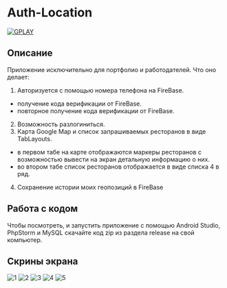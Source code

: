 # Auth-Location

<a href="https://play.google.com/store/apps/details?id=com.dev_marinov.wnfxtest2"> ![GPLAY](https://user-images.githubusercontent.com/61028366/127751951-1b8e413b-ed07-4582-8550-d56ae601f112.png)
 >></a>
 
## Описание 
Приложение исключительно для портфолио и работодателей.
Что оно делает:
1. Авторизуется с помощью номера телефона на FireBase.
- получение кода верификации от FireBase.
- повторное получение кода верификации от FireBase.
2. Возможность разлогиниться.
3. Карта Google Map и список запрашиваемых ресторанов в виде TabLayouts.
- в первом табе на карте отображаются маркеры ресторанов с возможностью вывести на экран детальную информацию о них. 
- во втором табе список ресторанов отображается в виде списка 4 в ряд.
4. Сохранение истории моих геопозиций в FireBase

## Работа с кодом 
Чтобы посмотреть, и запустить приложение с помощью Android Studio, PhpStorm и MySQL скачайте код zip из раздела release на свой компьютер. 

## Скрины экрана 
![1](https://user-images.githubusercontent.com/61028366/146792331-ad6090c8-9556-4675-9e1d-4ecccec6cac3.jpg)
![2](https://user-images.githubusercontent.com/61028366/146792336-8670369c-aecb-4307-8bec-5522921fbfb2.jpg)
![3](https://user-images.githubusercontent.com/61028366/146792338-91ce8da0-66c2-4a5d-bcb2-6ea4efbb563e.jpg)
![4](https://user-images.githubusercontent.com/61028366/146792339-29b2b18c-4d2c-4791-ba70-80f543d70fee.jpg)
![5](https://user-images.githubusercontent.com/61028366/146792344-b2113d23-3339-4f85-b2bb-9f78ab224c4f.jpg)
